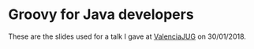 # Groovy for Java developers

These are the slides used for a talk I gave at [ValenciaJUG](https://www.meetup.com/es-ES/ValenciaJUG/) on 30/01/2018.
